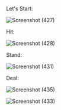 <br/>
Let's Start:<br/>

![Screenshot (427)](https://user-images.githubusercontent.com/61204357/89830975-b822c180-db7a-11ea-9098-387b188edbd6.png)

Hit:

![Screenshot (428)](https://user-images.githubusercontent.com/61204357/89831008-c7097400-db7a-11ea-84c9-0a8d4ba68e63.png)

Stand:

![Screenshot (431)](https://user-images.githubusercontent.com/61204357/89831048-d5f02680-db7a-11ea-9021-b32804960e34.png)

Deal:

![Screenshot (435)](https://user-images.githubusercontent.com/61204357/89831135-f28c5e80-db7a-11ea-95ea-b1d4d58642cf.png)

![Screenshot (433)](https://user-images.githubusercontent.com/61204357/89831206-0c2da600-db7b-11ea-86f6-a9df5a5fda8b.png)

